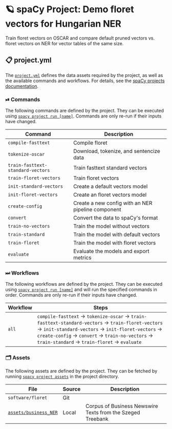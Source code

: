 <!-- SPACY PROJECT: AUTO-GENERATED DOCS START (do not remove) -->

# 🪐 spaCy Project: Demo floret vectors for Hungarian NER

Train floret vectors on OSCAR and compare default pruned vectors vs. floret vectors on NER for vector tables of the same size.

## 📋 project.yml

The [`project.yml`](project.yml) defines the data assets required by the
project, as well as the available commands and workflows. For details, see the
[spaCy projects documentation](https://spacy.io/usage/projects).

### ⏯ Commands

The following commands are defined by the project. They
can be executed using [`spacy project run [name]`](https://spacy.io/api/cli#project-run).
Commands are only re-run if their inputs have changed.

| Command | Description |
| --- | --- |
| `compile-fasttext` | Compile floret |
| `tokenize-oscar` | Download, tokenize, and sentencize data |
| `train-fasttext-standard-vectors` | Train fasttext standard vectors |
| `train-floret-vectors` | Train floret vectors |
| `init-standard-vectors` | Create a default vectors model |
| `init-floret-vectors` | Create an floret vectors model |
| `create-config` | Create a new config with an NER pipeline component |
| `convert` | Convert the data to spaCy's format |
| `train-no-vectors` | Train the model without vectors |
| `train-standard` | Train the model with default vectors |
| `train-floret` | Train the model with floret vectors |
| `evaluate` | Evaluate the models and export metrics |

### ⏭ Workflows

The following workflows are defined by the project. They
can be executed using [`spacy project run [name]`](https://spacy.io/api/cli#project-run)
and will run the specified commands in order. Commands are only re-run if their
inputs have changed.

| Workflow | Steps |
| --- | --- |
| `all` | `compile-fasttext` &rarr; `tokenize-oscar` &rarr; `train-fasttext-standard-vectors` &rarr; `train-floret-vectors` &rarr; `init-standard-vectors` &rarr; `init-floret-vectors` &rarr; `create-config` &rarr; `convert` &rarr; `train-no-vectors` &rarr; `train-standard` &rarr; `train-floret` &rarr; `evaluate` |

### 🗂 Assets

The following assets are defined by the project. They can
be fetched by running [`spacy project assets`](https://spacy.io/api/cli#project-assets)
in the project directory.

| File | Source | Description |
| --- | --- | --- |
| `software/floret` | Git |  |
| [`assets/business_NER`](assets/business_NER) | Local | Corpus of Business Newswire Texts from the Szeged Treebank |

<!-- SPACY PROJECT: AUTO-GENERATED DOCS END (do not remove) -->
